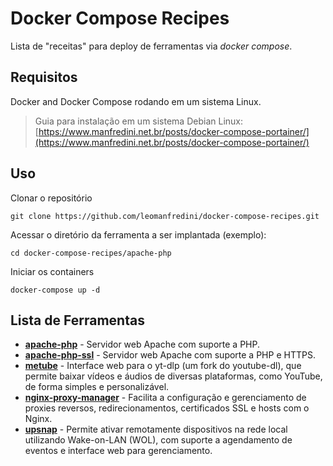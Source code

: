 # Docker Compose Recipes

Lista de "receitas" para deploy de ferramentas via *docker compose*.

## Requisitos

Docker and Docker Compose rodando em um sistema Linux.

> Guia para instalação em um sistema Debian Linux: [https://www.manfredini.net.br/posts/docker-compose-portainer/](https://www.manfredini.net.br/posts/docker-compose-portainer/)

## Uso

Clonar o repositório
```
git clone https://github.com/leomanfredini/docker-compose-recipes.git
```

Acessar o diretório da ferramenta a ser implantada (exemplo):
```
cd docker-compose-recipes/apache-php
```

Iniciar os containers
```
docker-compose up -d
```

## Lista de Ferramentas


* [**apache-php**](https://github.com/leomanfredini/docker-compose-recipes/tree/main/apache-php) - Servidor web Apache com suporte a PHP.
* [**apache-php-ssl**](https://github.com/leomanfredini/docker-compose-recipes/tree/main/apache-php-ssl) - Servidor web Apache com suporte a PHP e HTTPS.
* [**metube**](https://github.com/leomanfredini/docker-compose-recipes/tree/main/metube) - Interface web para o yt-dlp (um fork do youtube-dl), que permite baixar vídeos e áudios de diversas plataformas, como YouTube, de forma simples e personalizável.
* [**nginx-proxy-manager**](https://github.com/leomanfredini/docker-compose-recipes/tree/main/nginx-proxy-manager) - Facilita a configuração e gerenciamento de proxies reversos, redirecionamentos, certificados SSL e hosts com o Nginx. 
* [**upsnap**](https://github.com/leomanfredini/docker-compose-recipes/tree/main/upsnap) - Permite ativar remotamente dispositivos na rede local utilizando Wake-on-LAN (WOL), com suporte a agendamento de eventos e interface web para gerenciamento.